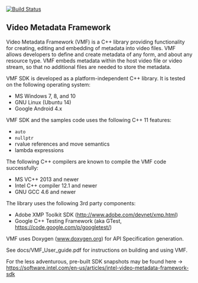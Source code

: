 [![Build Status](https://travis-ci.org/apavlenko/vmf.svg?branch=vmf-3.0)](https://travis-ci.org/apavlenko/vmf)

Video Metadata Framework
------------------------

Video Metadata Framework (VMF) is a C++ library providing functionality for creating, editing and embedding of metadata into video files.
VMF allows developers to define and create metadata of any form, and about any resource type.
VMF embeds metadata within the host video file or video stream, so that no additional files are needed to store the metadata.

VMF SDK is developed as a platform-independent C++ library. It is tested on the following operating system:
* MS Windows 7, 8, and 10
* GNU Linux (Ubuntu 14)
* Google Android 4.x

VMF SDK and the samples code uses the following C++ 11 features:
* `auto`
* `nullptr`
* rvalue references and move semantics
* lambda expressions

The following C++ compilers are known to compile the VMF code successfully:
* MS VC++ 2013 and newer
* Intel C++ compiler 12.1 and newer
* GNU GCC 4.6 and newer


The library uses the following 3rd party components:
* Adobe XMP Toolkit SDK (http://www.adobe.com/devnet/xmp.html)
* Google C++ Testing Framework (aka GTest, https://code.google.com/p/googletest/)

VMF uses Doxygen (www.doxygen.org) for API Specification generation.

See docs/VMF_User_guide.pdf for instructions on building and using VMF.

For the less adventurous, pre-built SDK snapshots may be found here -> https://software.intel.com/en-us/articles/intel-video-metadata-framework-sdk
